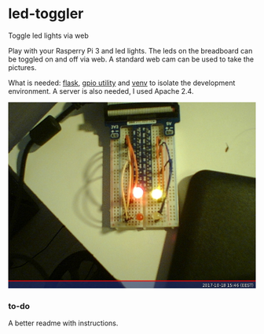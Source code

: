 # led-toggler
Toggle led lights via web

Play with your Rasperry Pi 3 and led lights. The leds on the breadboard can be toggled on and off via web. A standard web cam can be used to take the pictures.

What is needed: [flask](http://flask.pocoo.org/), [gpio utility](http://wiringpi.com/the-gpio-utility/) and [venv](https://pymotw.com/3/venv/) to isolate the development environment. A server is also needed, I used Apache 2.4.

<img src="/static/2017-10-18-15-46-23.jpg"/>

### to-do
A better readme with instructions.
